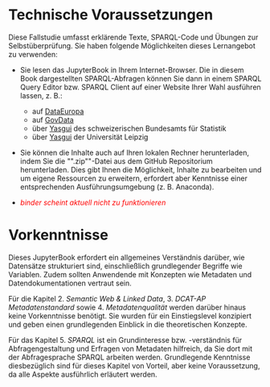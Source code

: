 # Technische Voraussetzungen

Diese Fallstudie umfasst erklärende Texte, SPARQL-Code und Übungen zur Selbstüberprüfung. Sie haben folgende Möglichkeiten dieses Lernangebot zu verwenden:

- Sie lesen das JupyterBook in Ihrem Internet-Browser. Die in diesem Book dargestellten SPARQL-Abfragen können Sie dann in einem SPARQL Query Editor bzw. SPARQL Client auf einer Website Ihrer Wahl ausführen lassen, z. B.: 
    - auf <a href="https://data.europa.eu/sparql" class="external-link" target="_blank">DataEuropa</a>
    - auf <a href="https://www.govdata.de/sparql-assistent" class="external-link" target="_blank">GovData</a>
    - über <a href="https://yasgui.org/" class="external-link" target="_blank">Yasgui</a> des schweizerischen Bundesamts für Statistik  
    - über <a href="https://akswnc7.informatik.uni-leipzig.de/tmp/yasgui.html" class="external-link" target="_blank">Yasgui</a> der Universität Leipzig

- Sie können die Inhalte auch auf Ihren lokalen Rechner herunterladen, indem Sie die "".zip""-Datei aus dem GitHub Repositorium herunterladen. Dies gibt Ihnen die Möglichkeit, Inhalte zu bearbeiten und um eigene Ressourcen zu erweitern, erfordert aber Kenntnisse einer entsprechenden Ausführungsumgebung (z. B. Anaconda).

- <span style="color:red">*binder scheint aktuell nicht zu funktionieren*</span>

# Vorkenntnisse

Dieses JupyterBook erfordert ein allgemeines Verständnis darüber, wie Datensätze strukturiert sind, einschließlich grundlegender Begriffe wie Variablen. Zudem sollten Anwendende mit Konzepten wie Metadaten und Datendokumentationen vertraut sein.

Für die Kapitel 2. *Semantic Web & Linked Data*, 3. *DCAT-AP Metadatenstandard* sowie 4. *Metadatenqualität* werden darüber hinaus keine Vorkenntnisse benötigt. Sie wurden für ein Einstiegslevel konzipiert und geben einen grundlegenden Einblick in die theoretischen Konzepte.

Für das Kapitel 5. *SPARQL* ist ein Grundinteresse bzw. -verständnis für Abfragengestaltung und Erfragen von Metadaten hilfreich, da Sie dort mit der Abfragesprache SPARQL arbeiten werden. Grundlegende Kenntnisse diesbezüglich sind für dieses Kapitel von Vorteil, aber keine Voraussetzung, da alle Aspekte ausführlich erläutert werden.
